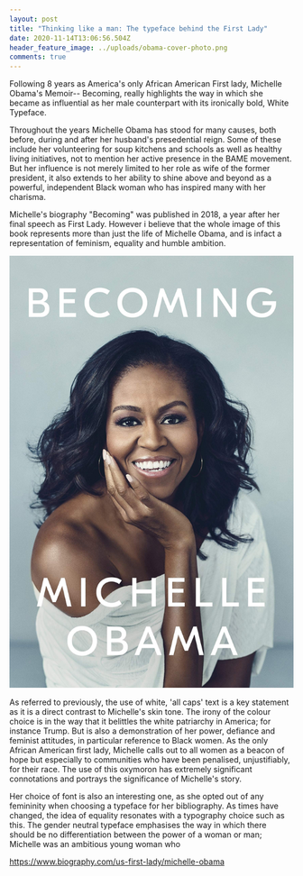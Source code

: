 ```yaml
---
layout: post
title: "Thinking like a man: The typeface behind the First Lady"
date: 2020-11-14T13:06:56.504Z
header_feature_image: ../uploads/obama-cover-photo.png
comments: true
---
```

Following 8 years as America's only African American First lady, Michelle Obama's Memoir-- Becoming, really highlights the way in which she became as influential as her male counterpart with its ironically bold, White Typeface. 

Throughout the years Michelle Obama has stood for many causes, both before, during and after her husband's presedential reign. Some of these include her volunteering for soup kitchens and schools as well as healthy living initiatives, not to mention her active presence in the BAME movement. But her influence is not merely limited to her role as wife of the former president, it also extends to her ability to shine above and beyond as a powerful, independent Black woman who has inspired many with her charisma. 

Michelle's biography "Becoming" was published in 2018, a year after her final speech as First Lady. However i believe that the whole image of this book represents more than just the life of Michelle Obama, and is infact a representation of feminism, equality and humble ambition. 

![](../uploads/michelle-obama-book.jpg)

As referred to previously, the use of white, 'all caps' text is a key statement as it is a direct contrast to Michelle's skin tone. The irony of the colour choice is in the way that it belittles the white patriarchy in America; for instance Trump. But is also a demonstration of her power, defiance and feminist attitudes, in particular reference to Black women. As the only African American first lady, Michelle calls out to all women as a beacon of hope but especially to communities who have been penalised, unjustifiably, for their race. The use of this oxymoron has extremely significant connotations and portrays the significance of Michelle's story. 

Her choice of font is also an interesting one, as she opted out of any femininity when choosing a typeface for her bibliography. As times have changed, the idea of equality resonates with a typography choice such as this. The gender neutral typeface emphasises the way in which there should be no differentiation between the power of a woman or man; Michelle was an ambitious young woman who 



https://www.biography.com/us-first-lady/michelle-obama
